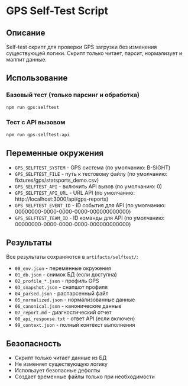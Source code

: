 # GPS Self-Test Script

## Описание

Self-test скрипт для проверки GPS загрузки без изменения существующей логики. Скрипт только читает, парсит, нормализует и маппит данные.

## Использование

### Базовый тест (только парсинг и обработка)
```bash
npm run gps:selftest
```

### Тест с API вызовом
```bash
npm run gps:selftest:api
```

## Переменные окружения

- `GPS_SELFTEST_SYSTEM` - GPS система (по умолчанию: B-SIGHT)
- `GPS_SELFTEST_FILE` - путь к тестовому файлу (по умолчанию: fixtures/gps/statsports_demo.csv)
- `GPS_SELFTEST_API` - включить API вызов (по умолчанию: 0)
- `GPS_SELFTEST_API_URL` - URL API (по умолчанию: http://localhost:3000/api/gps-reports)
- `GPS_SELFTEST_EVENT_ID` - ID события для API (по умолчанию: 00000000-0000-0000-0000-000000000000)
- `GPS_SELFTEST_TEAM_ID` - ID команды для API (по умолчанию: 00000000-0000-0000-0000-000000000000)

## Результаты

Все результаты сохраняются в `artifacts/selftest/`:

- `00_env.json` - переменные окружения
- `01_db.json` - снимок БД (если доступна)
- `02_profile_*.json` - профиль GPS
- `03_snapshot.json` - снапшот профиля
- `04_parsed.json` - распарсенный файл
- `05_normalized.json` - нормализованные данные
- `06_canonical.json` - канонические данные
- `07_report.md` - диагностический отчет
- `08_api_response.txt` - ответ API (если включен)
- `99_context.json` - полный контекст выполнения

## Безопасность

- Скрипт только читает данные из БД
- Не изменяет существующую логику
- Использует безопасные дефолты
- Создает временные файлы только при необходимости
